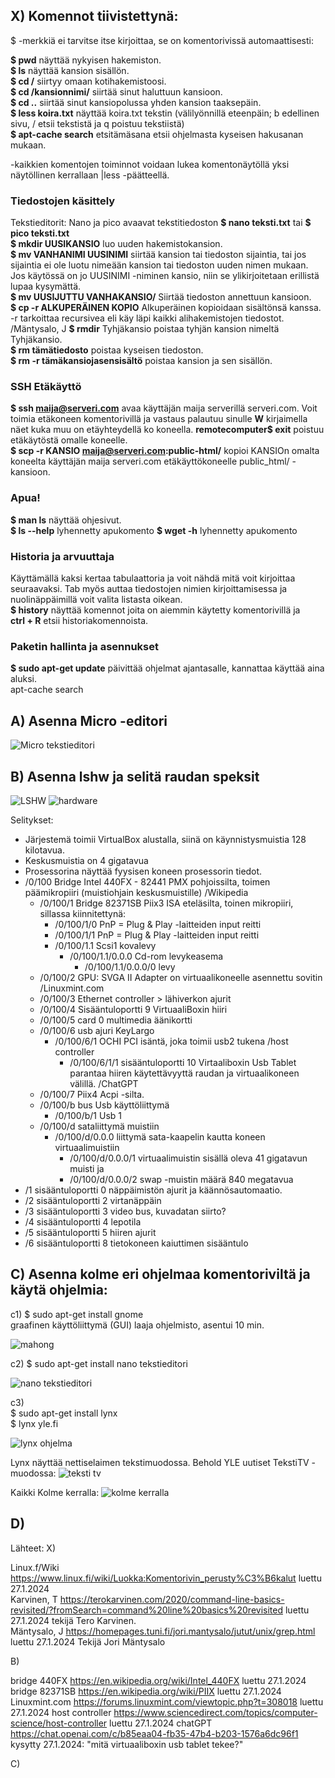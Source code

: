 ## X) Komennot tiivistettynä: 

$ -merkkiä ei tarvitse itse kirjoittaa, se on komentorivissä automaattisesti:
    
  **$ pwd** näyttää nykyisen hakemiston.  
  **$ ls** näyttää kansion sisällön.  
  **$ cd /** siirtyy omaan kotihakemistoosi.   
  **$ cd /kansionnimi/** siirtää sinut haluttuun kansioon.   
  **$ cd ..** siirtää sinut kansiopolussa yhden kansion taaksepäin.  
  **$ less koira.txt** näyttää koira.txt tekstin (välilyönnillä eteenpäin; b edellinen sivu, / etsii tekstistä ja q poistuu tekstiistä)  
  **$ apt-cache search** etsitämäsana etsii ohjelmasta kyseisen hakusanan mukaan. 

  -kaikkien komentojen toiminnot voidaan lukea komentonäytöllä yksi näytöllinen kerrallaan |less  -päätteellä. 

### Tiedostojen käsittely

  Tekstieditorit: Nano ja pico avaavat tekstitiedoston **$ nano teksti.txt** tai **$ pico teksti.txt**  
  **$ mkdir UUSIKANSIO** luo uuden hakemistokansion.  
  **$ mv VANHANIMI UUSINIMI** siirtää kansion tai tiedoston sijaintia, tai jos sijaintia ei ole luotu nimeään kansion tai tiedoston uuden nimen mukaan.  Jos käytössä on jo UUSINIMI -niminen kansio, niin se ylikirjoitetaan erillistä lupaa kysymättä.  
  **$ mv UUSIJUTTU VANHAKANSIO/** Siirtää tiedoston annettuun kansioon.   
  **$ cp -r ALKUPERÄINEN KOPIO** Alkuperäinen kopioidaan sisältönsä kanssa. -r tarkoittaa recursivea eli käy läpi kaikki alihakemistojen tiedostot. /Mäntysalo, J 
  **$ rmdir** Tyhjäkansio poistaa tyhjän kansion nimeltä Tyhjäkansio.  
  **$ rm tämätiedosto** poistaa kyseisen tiedoston.  
  **$ rm -r tämäkansiojasensisältö** poistaa kansion ja sen sisällön.  

### SSH Etäkäyttö

  **$ ssh maija@serveri.com** avaa käyttäjän maija serverillä serveri.com. Voit toimia etäkoneen komentorivillä ja vastaus palautuu sinulle **W** kirjaimella näet kuka muu on etäyhteydellä ko koneella. 
  **remotecomputer$ exit** poistuu etäkäytöstä omalle koneelle.  
  **$ scp -r KANSIO maija@serveri.com:public-html/** kopioi KANSIOn omalta koneelta käyttäjän maija serveri.com etäkäyttökoneelle public_html/ -kansioon.  

### Apua!

  **$ man ls** näyttää ohjesivut.  
     **$ ls --help** lyhennetty apukomento 
     **$ wget -h** lyhennetty apukomento 

### Historia ja arvuuttaja 

  Käyttämällä kaksi kertaa tabulaattoria ja voit nähdä mitä voit kirjoittaa seuraavaksi. Tab myös auttaa tiedostojen nimien kirjoittamisessa ja nuolinäppäimillä voit valita listasta oikean.   
  **$ history** näyttää komennot joita on aiemmin käytetty komentorivillä ja   
    **ctrl + R** etsii historiakomennoista. 

### Paketin hallinta ja asennukset

  **$ sudo apt-get update**  päivittää ohjelmat ajantasalle, kannattaa käyttää aina aluksi.  
  apt-cache search 


## A) Asenna Micro -editori

![Micro tekstieditori](https://github.com/VaMaija/Linux2024/assets/142913118/acfc8ca8-482b-4e01-a922-df2c9d9fe24e)

## B) Asenna lshw ja selitä raudan speksit

![LSHW](https://github.com/VaMaija/Linux2024/assets/142913118/d9e3230a-4d1c-4b90-873e-7e6e947a4c58)
![hardware](https://github.com/VaMaija/Linux2024/assets/142913118/bc772702-2e5f-4ca4-bfd8-f16859205bab)

Selitykset: 
  - Järjestemä toimii VirtualBox alustalla, siinä on käynnistysmuistia 128 kilotavua.  
  - Keskusmuistia on 4 gigatavua
  - Prosessorina näyttää fyysisen koneen prosessorin tiedot.
  - /0/100 Bridge Intel 440FX - 82441 PMX pohjoissilta, toimen päämikropiiri (muistiohjain keskusmuistille) /Wikipedia  
      - /0/100/1 Bridge 82371SB Piix3 ISA eteläsilta, toinen mikropiiri, sillassa kiinnitettynä:  
          - /0/100/1/0 PnP = Plug & Play -laitteiden input reitti
          - /0/100/1/1 PnP = Plug & Play -laitteiden input reitti
          - /0/100/1.1 Scsi1 kovalevy
              - /0/100/1.1/0.0.0 Cd-rom levykeasema
                - /0/100/1.1/0.0.0/0 levy 
      - /0/100/2 GPU: SVGA II Adapter on virtuaalikoneelle asennettu sovitin /Linuxmint.com
      - /0/100/3 Ethernet controller > lähiverkon ajurit
      - /0/100/4 Sisääntuloportti 9 VirtuaaliBoxin hiiri
      - /0/100/5 card 0 multimedia äänikortti
      - /0/100/6 usb ajuri KeyLargo
          - /0/100/6/1 OCHI PCI isäntä, joka toimii usb2 tukena /host controller  
            - /0/100/6/1/1 sisääntuloportti 10 Virtaaliboxin Usb Tablet parantaa hiiren käytettävyyttä raudan ja virtuaalikoneen välillä. /ChatGPT
      - /0/100/7 Piix4 Acpi -silta.
      - /0/100/b bus Usb käyttöliittymä
          - /0/100/b/1 Usb 1
      - /0/100/d sataliittymä muistiin  
        - /0/100/d/0.0.0 liittymä sata-kaapelin kautta koneen virtuaalimuistiin
            - /0/100/d/0.0.0/1 virtuaalimuistin sisällä oleva 41 gigatavun muisti ja
            - /0/100/d/0.0.0/2 swap -muistin määrä 840 megatavua
  - /1 sisääntuloportti 0 näppäimistön ajurit ja käännösautomaatio.  
  - /2 sisääntuloportti 2 virtanäppäin  
  - /3 sisääntuloportti 3 video bus, kuvadatan siirto?
  - /4 sisääntuloportti 4 lepotila
  - /5 sisääntuloportti 5 hiiren ajurit  
  - /6 sisääntuloportti 8 tietokoneen kaiuttimen sisääntulo
  
  
## C) Asenna kolme eri ohjelmaa komentoriviltä ja käytä ohjelmia: 

 c1) $ sudo apt-get install gnome  
 graafinen käyttöliittymä (GUI) laaja ohjelmisto, asentui 10 min. 

![mahong](https://github.com/VaMaija/Linux2024/assets/142913118/b8588c52-84e3-4a60-af74-92b892931ce3)

c2) $ sudo apt-get install nano
tekstieditori  

![nano tekstieditori](https://github.com/VaMaija/Linux2024/assets/142913118/062f36a9-77f1-4ef7-9a1f-882e0a0f5a1f)

c3)    
  $ sudo apt-get install lynx  
  $ lynx yle.fi  

  ![lynx ohjelma](https://github.com/VaMaija/Linux2024/assets/142913118/e856f76b-a2aa-401f-a23d-083361296b4b)

  Lynx näyttää nettiselaimen tekstimuodossa. Behold YLE uutiset TekstiTV -muodossa:
![teksti tv](https://github.com/VaMaija/Linux2024/assets/142913118/408b5ccd-3a00-4e42-8479-e1ff79cef9a0)

Kaikki Kolme kerralla: 
![kolme kerralla](https://github.com/VaMaija/Linux2024/assets/142913118/5d18036d-ba58-424c-b67a-0cf0d8f956fb)


## D) 

  


  
    








Lähteet: 
X)

  Linux.f/Wiki https://www.linux.fi/wiki/Luokka:Komentorivin_perusty%C3%B6kalut luettu 27.1.2024  
  Karvinen, T  https://terokarvinen.com/2020/command-line-basics-revisited/?fromSearch=command%20line%20basics%20revisited luettu 27.1.2024 tekijä Tero Karvinen.  
  Mäntysalo, J https://homepages.tuni.fi/jori.mantysalo/jutut/unix/grep.html luettu 27.1.2024 Tekijä Jori Mäntysalo  

B) 

  bridge 440FX https://en.wikipedia.org/wiki/Intel_440FX luettu 27.1.2024  
  bridge 82371SB https://en.wikipedia.org/wiki/PIIX luettu 27.1.2024  
  Linuxmint.com https://forums.linuxmint.com/viewtopic.php?t=308018 luettu 27.1.2024 
  host controller https://www.sciencedirect.com/topics/computer-science/host-controller luettu 27.1.2024
  chatGPT https://chat.openai.com/c/b85eaa04-fb35-47b4-b203-1576a6dc96f1 kysytty 27.1.2024: "mitä virtuaaliboxin usb tablet tekee?" 

C) 

 



